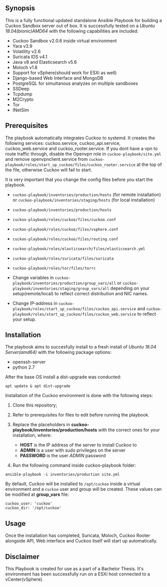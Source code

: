 ## Synopsis

This is a fully functional updated standalone Ansible Playbook for building a Cuckoo Sandbox server out of box. It is successfully tested on a _Ubuntu 18.04(bionic)AMD64_ with the following capabilities are included:

- Cuckoo Sandbox v2.0.6 inside virtual environment
- Yara v3.9
- Volatility v2.6
- Suricata IDS v4.1
- Java v8 and Elasticsearch v5.6
- Moloch v1.8
- Support for vSphere(should work for ESXi as well)
- Django-based Web Interface and MongoDB
- PostgreSQL for simultanous analyzes on multiple sandboxes
- SSDeep
- Tcpdump
- M2Crypto
- Tor
- INetSim

## Prerequisites
The playbook automatically integrates Cuckoo to systemd. It creates the following services: cuckoo.service, cuckoo_api.service, cuckoo_web.service and cuckoo_rooter.service. If you dont have a vpn to route traffic through, disable the Openvpn role in `cuckoo-playbook/site.yml` and remove openvpnclient.service from `cuckoo-playbook/roles/start_up_cuckoo/files/cuckoo_rooter.service` at the top of the file, otherwise Cuckoo will fail to start.

It is very important that you change the config files before you start the playbook.

- `cuckoo-playbook/inventories/production/hosts` (for remote installation) or `cuckoo-playbook/inventories/staging/hosts` (for local installation)

- `cuckoo-playbook/inventories/production/hosts`

- `cuckoo-playbook/roles/cuckoo/files/cuckoo.conf`

- `cuckoo-playbook/roles/cuckoo/files/vsphere.conf`

- `cuckoo-playbook/roles/cuckoo/files/routing.conf`

- `cuckoo-playbook/roles/elasticsearch/files/elasticsearch.yml`

- `cuckoo-playbook/roles/suricata/files/suricata`

- `cuckoo-playbook/roles/tor/files/torrc`

- Change variables in `cuckoo-playbook/inventories/production/group_vars/all` or `cuckoo-playbook/inventories/staging/group_vars/all` depending on your setup(remote/local) to reflect correct distribution and NIC names.

- Change IP-address in `cuckoo-playbook/roles/start_up_cuckoo/files/cuckoo_api.service` and `cuckoo-playbook/roles/start_up_cuckoo/files/cuckoo_web.service` to reflect your setup.

## Installation

The playbook aims to succesfully install to a fresh install of _Ubuntu 18.04 Server(amd64)_ with the following package options:

- openssh-server
- python 2.7

After the base OS install a dist-upgrade was conducted:

`apt update & apt dist-upgrade`

Installation of the Cuckoo environment is done with the following steps:
1. Clone this repository;

2. Refer to prerequisites for files to edit before running the playbook.

3. Replace the placeholders in **cuckoo-playbook/inventories/production/hosts** with the correct ones for your installation, where:

    - **HOST** is the IP address of the server to install Cuckoo to
    - **ADMIN** is a user with sudo privileges on the server
    - **PASSWORD** is the user _ADMIN_ password

4. Run the following command inside cuckoo-playbook folder:

```
ansible-playbook -i inventories/production site.yml
```

By default, Cuckoo will be installed to `/opt/cuckoo` inside a virtual environment and a `cuckoo` user and group will be created. These values can be modified at **group_vars** file:

    cuckoo_user: 'cuckoo'
    cuckoo_dir: '/opt/cuckoo'

## Usage

Once the installation has completed, Suricata, Moloch, Cuckoo Rooter alongside API, Web interface and Cuckoo itself will start up automatically.

## Disclaimer

This Playbook is created for use as a part of a Bachelor Thesis. It's environment has been successfully run on a ESXi host connected to a vCenter(vSphere).
